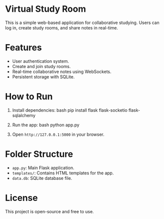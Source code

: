 # Virtual Study Room

This is a simple web-based application for collaborative studying. Users can log in, create study rooms, and share notes in real-time.

# Features
- User authentication system.
- Create and join study rooms.
- Real-time collaborative notes using WebSockets.
- Persistent storage with SQLite.

# How to Run
1. Install dependencies:
   bash
   pip install flask flask-socketio flask-sqlalchemy
   
2. Run the app:
   bash
   python app.py
   
3. Open `http://127.0.0.1:5000` in your browser.

# Folder Structure
- `app.py`: Main Flask application.
- `templates/`: Contains HTML templates for the app.
- `data.db`: SQLite database file.

# License
This project is open-source and free to use.
